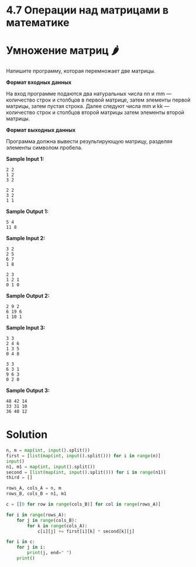 # 4.7 Операции над матрицами в математике
# Умножение матриц 🌶️
Напишите программу, которая перемножает две матрицы.

**Формат входных данных**

На вход программе подаются два натуральных числа nn и mm — количество строк и столбцов в первой матрице, затем элементы первой матрицы, затем пустая строка. Далее следуют числа mm и kk — количество строк и столбцов второй матрицы затем элементы второй матрицы.

**Формат выходных данных**

Программа должна вывести результирующую матрицу, разделяя элементы символом пробела.

**Sample Input 1:**
```
2 2
1 2
3 2

2 2
3 2
1 1
```
**Sample Output 1:**
```
5 4
11 8
```
**Sample Input 2:**
```
3 2
2 5
6 7
1 8

2 3
1 2 1
0 1 0
```
**Sample Output 2:**
```
2 9 2
6 19 6
1 10 1
```
**Sample Input 3:**
```
3 3
2 4 6
1 3 5
0 4 8

3 3
6 3 1
9 6 3
0 2 0
```
**Sample Output 3:**
```
48 42 14
33 31 10
36 40 12
```
# Solution
```python
n, m = map(int, input().split())
first = [list(map(int, input().split())) for i in range(n)]
input()
n1, m1 = map(int, input().split())
second = [list(map(int, input().split())) for i in range(n1)]
third = []

rows_A, cols_A = n, m
rows_B, cols_B = n1, m1

c = [[0 for row in range(cols_B)] for col in range(rows_A)]

for i in range(rows_A):
    for j in range(cols_B):
        for k in range(cols_A):
            c[i][j] += first[i][k] * second[k][j]

for i in c:
    for j in i:
        print(j, end=" ")
    print()

```